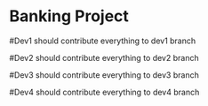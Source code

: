 
# Banking Project
#Dev1 should contribute everything to dev1 branch

#Dev2 should contribute everything to dev2 branch

#Dev3 should contribute everything to dev3 branch

#Dev4 should contribute everything to dev4 branch
